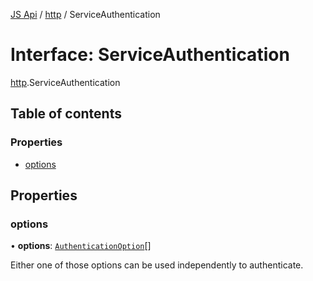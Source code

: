 [JS Api](../index.md) / [http](../modules/http.md) / ServiceAuthentication

# Interface: ServiceAuthentication

[http](../modules/http.md).ServiceAuthentication

## Table of contents

### Properties

- [options](http.ServiceAuthentication.md#options)

## Properties

### options

• **options**: [`AuthenticationOption`](http.AuthenticationOption.md)[]

Either one of those options can be used independently to authenticate.
